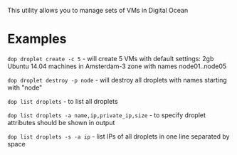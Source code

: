 This utility allows you to manage sets of VMs in Digital Ocean

# Examples

`dop droplet create -c 5` - will create 5 VMs with default settings: 2gb Ubuntu 14.04 machines in Amsterdam-3 zone with names node01..node05

`dop droplet destroy -p node` - will destroy all droplets with names starting with "node"

`dop list droplets` - to list all droplets

`dop list droplets -a name,ip,private_ip,size` - to specify droplet attributes should be shown in output

`dop list droplets -s -a ip` - list IPs of all droplets in one line separated by space